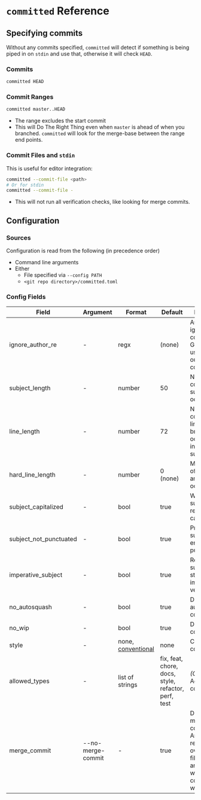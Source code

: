 # `committed` Reference

## Specifying commits

Without any commits specified, `committed` will detect if something is being
piped in on `stdin` and use that, otherwise it will check `HEAD`.

### Commits

```bash
committed HEAD
```

### Commit Ranges

```bash
committed master..HEAD
```

- The range excludes the start commit
- This will Do The Right Thing even when `master` is ahead of when you
  branched.  `committed` will look for the merge-base between the range end
  points.

### Commit Files and `stdin`

This is useful for editor integration:

```bash
committed --commit-file <path>
# Or for stdin
committed --commit-file -
```

- This will not run all verification checks, like looking for merge commits.

## Configuration

### Sources

Configuration is read from the following (in precedence order)

- Command line arguments
- Either
  - File specified via `--config PATH`
  - `<git repo directory>/committed.toml`

### Config Fields

| Field                  | Argument          | Format               | Default                                             | Description                                                                                                           |
|------------------------|-------------------|----------------------|-----------------------------------------------------|-----------------------------------------------------------------------------------------------------------------------|
| ignore_author_re       | \-                | regx                 | (none)                                              | Authors to ignore the commits for. Generally used with bots out of your control.                                      |
| subject_length         | \-                | number               | 50                                                  | Number of columns the subject can occupy                                                                              |
| line_length            | \-                | number               | 72                                                  | Number of columns any line with a break can occupy, including subject                                                 |
| hard_line_length       | \-                | number               | 0 (none)                                            | Max number of columns any line can occupy.                                                                            |
| subject_capitalized    | \-                | bool                 | true                                                | Whether the subject is required to be capitalized                                                                     |
| subject_not_punctuated | \-                | bool                 | true                                                | Prevent the subject from ending in punctuation                                                                        |
| imperative_subject     | \-                | bool                 | true                                                | Require the subject to start with an imperative verb                                                                  |
| no_autosquash          | \-                | bool                 | true                                                | Disallow autosquash commits                                                                                                |
| no_wip                 | \-                | bool                 | true                                                | Disallow WIP commits                                                                                                  |
| style                  | \-                | none, [conventional] | none                                                | Commit style convention                                                                                               |
| allowed_types          | \-                | list of strings      | fix, feat, chore, docs, style, refactor, perf, test | _(Conventional)_ Accepted commit types                                                                                |
| merge_commit           | --no-merge-commit | \-                   | true                                                | Disallow merge commits. Argument is recommended over config file since there are times when merge-commits are wanted. |

[conventional]: https://www.conventionalcommits.org/
